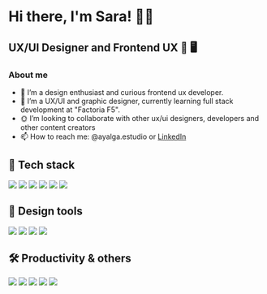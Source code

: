 # Hi there, I'm Sara! 👋🏼
## UX/UI Designer and Frontend UX 🎨 🖥

### About me
- 👀 I’m a design enthusiast and curious frontend ux developer. 
- 🌱 I’m a UX/UI and graphic designer, currently learning full stack development at "Factoria F5".
- 🌞 I’m looking to collaborate with other ux/ui designers, developers and other content creators
- 📫 How to reach me: @ayalga.estudio or [LinkedIn](https://www.linkedin.com/in/saravazquezlopez/)


## 🚀 Tech stack
<img src="https://ziadoua.github.io/m3-Markdown-Badges/badges/HTML/html3.svg"> <img src="https://ziadoua.github.io/m3-Markdown-Badges/badges/CSS/css3.svg"> <img src="https://ziadoua.github.io/m3-Markdown-Badges/badges/Javascript/javascript3.svg"> <img src="https://ziadoua.github.io/m3-Markdown-Badges/badges/React/react1.svg"> <img src="https://ziadoua.github.io/m3-Markdown-Badges/badges/JSON/json3.svg"> <img src ="https://ziadoua.github.io/m3-Markdown-Badges/badges/Java/java3.svg"> 


## 🎨 Design tools
<img src="https://ziadoua.github.io/m3-Markdown-Badges/badges/Figma/figma2.svg"> <img src="https://ziadoua.github.io/m3-Markdown-Badges/badges/Illustrator/illustrator2.svg"> <img src="https://ziadoua.github.io/m3-Markdown-Badges/badges/Photoshop/photoshop2.svg"> <img src="https://ziadoua.github.io/m3-Markdown-Badges/badges/InDesign/indesign1.svg">


## 🛠️ Productivity & others
<img src="https://ziadoua.github.io/m3-Markdown-Badges/badges/VisualStudioCode/visualstudiocode2.svg"> <img src="https://ziadoua.github.io/m3-Markdown-Badges/badges/Postman/postman1.svg"> <img src="https://ziadoua.github.io/m3-Markdown-Badges/badges/Notion/notion3.svg"> <img src="https://ziadoua.github.io/m3-Markdown-Badges/badges/Trello/trello3.svg"> <img src="https://ziadoua.github.io/m3-Markdown-Badges/badges/LinkedIn/linkedin1.svg">
